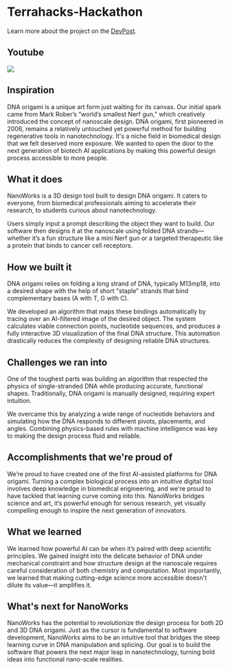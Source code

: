# Terrahacks-Hackathon

Learn more about the project on the [DevPost](https://devpost.com/software/genomeworks?ref_content=user-portfolio&ref_feature=in_progress).

## Youtube

![](https://www.youtube.com/watch?v=N8X2oWvuaNU)

## Inspiration
DNA origami is a unique art form just waiting for its canvas. Our initial spark came from Mark Rober’s “world’s smallest Nerf gun,” which creatively introduced the concept of nanoscale design. DNA origami, first pioneered in 2006, remains a relatively untouched yet powerful method for building regenerative tools in nanotechnology. It's a niche field in biomedical design that we felt deserved more exposure. We wanted to open the door to the next generation of biotech AI applications by making this powerful design process accessible to more people.

## What it does
NanoWorks is a 3D design tool built to design DNA origami. It caters to everyone, from biomedical professionals aiming to accelerate their research, to students curious about nanotechnology.

Users simply input a prompt describing the object they want to build. Our software then designs it at the nanoscale using folded DNA strands—whether it’s a fun structure like a mini Nerf gun or a targeted therapeutic like a protein that binds to cancer cell receptors.

## How we built it
DNA origami relies on folding a long strand of DNA, typically M13mp18, into a desired shape with the help of short "staple" strands that bind complementary bases (A with T, G with C).

We developed an algorithm that maps these bindings automatically by tracing over an AI-filtered image of the desired object. The system calculates viable connection points, nucleotide sequences, and produces a fully interactive 3D visualization of the final DNA structure. This automation drastically reduces the complexity of designing reliable DNA structures.

## Challenges we ran into
One of the toughest parts was building an algorithm that respected the physics of single-stranded DNA while producing accurate, functional shapes. Traditionally, DNA origami is manually designed, requiring expert intuition.

We overcame this by analyzing a wide range of nucleotide behaviors and simulating how the DNA responds to different pivots, placements, and angles. Combining physics-based rules with machine intelligence was key to making the design process fluid and reliable.

## Accomplishments that we're proud of
We’re proud to have created one of the first AI-assisted platforms for DNA origami. Turning a complex biological process into an intuitive digital tool involves deep knowledge in biomedical engineering, and we're proud to have tackled that learning curve coming into this. NanoWorks bridges science and art, it’s powerful enough for serious research, yet visually compelling enough to inspire the next generation of innovators.

## What we learned
We learned how powerful AI can be when it’s paired with deep scientific principles. We gained insight into the delicate behavior of DNA under mechanical constraint and how structure design at the nanoscale requires careful consideration of both chemistry and computation. Most importantly, we learned that making cutting-edge science more accessible doesn't dilute its value—it amplifies it.

## What's next for NanoWorks
NanoWorks has the potential to revolutionize the design process for both 2D and 3D DNA origami. Just as the cursor is fundamental to software development, NanoWorks aims to be an intuitive tool that bridges the steep learning curve in DNA manipulation and splicing. Our goal is to build the software that powers the next major leap in nanotechnology, turning bold ideas into functional nano-scale realities.
